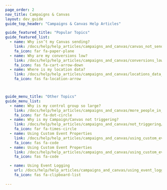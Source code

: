```yaml
---
page_order: 2
nav_title: Campaigns & Canvas
layout: dev_guide
guide_top_header: "Campaigns & Canvas Help Articles"

guide_featured_title: "Popular Topics"
guide_featured_list:
  - name: Why isn’t my Canvas sending?
    link: /docs/help/help_articles/campaigns_and_canvas/canvas_not_sending/
    fa_icon: far fa-paper-plane
  - name: Why are my conversions low?
    link: /docs/help/help_articles/campaigns_and_canvas/conversions_low/
    fa_icon: fas fa-cart-arrow-down
  - name: Where is my location data?
    link: /docs/help/help_articles/campaigns_and_canvas/locations_data_in_campaigns/
    fa_icon: fas fa-location-arrow



guide_menu_title: "Other Topics"
guide_menu_list:
  - name: Why is my control group so large?
    link: /docs/help/help_articles/campaigns_and_canvas/more_people_in_control_group/
    fa_icon: far fa-dot-circle
  - name: Why is my Campaign/Canvas not triggering?
    link: /docs/help/help_articles/campaigns_and_canvas/not_triggering/
    fa_icon: far fa-times-circle
  - name: Using Custom Event Properties
    link: /docs/help/help_articles/campaigns_and_canvas/using_custom_event_properties/
    fa_icon: fas fa-code
  - name: Using Custom Event Properties
    link: /docs/help/help_articles/campaigns_and_canvas/using_custom_event_properties/
    fa_icon: fas fa-code

  - name: Using Event Logging
    url: /docs/help/help_articles/campaigns_and_canvas/using_event_logging/
    fa_icon: fas fa-clipboard-list
    
---
```

